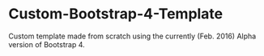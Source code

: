 # Custom-Bootstrap-4-Template
Custom template made from scratch using the currently (Feb. 2016) Alpha version of Bootstrap 4.

